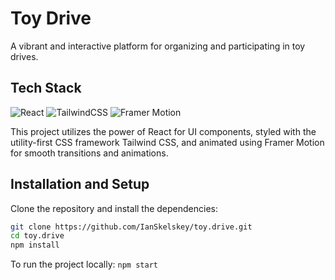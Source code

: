 # Toy Drive

A vibrant and interactive platform for organizing and participating in toy drives.

## Tech Stack

![React](https://img.shields.io/badge/-React-61DAFB?logo=react&logoColor=white)
![TailwindCSS](https://img.shields.io/badge/-Tailwind_CSS-38B2AC?logo=tailwind-css&logoColor=white)
![Framer Motion](https://img.shields.io/badge/-Framer_Motion-0055FF?logo=framer&logoColor=white)

This project utilizes the power of React for UI components, styled with the utility-first CSS framework Tailwind CSS, and animated using Framer Motion for smooth transitions and animations.

## Installation and Setup

Clone the repository and install the dependencies:

```bash
git clone https://github.com/IanSkelskey/toy.drive.git
cd toy.drive
npm install
```
To run the project locally:
```npm start```